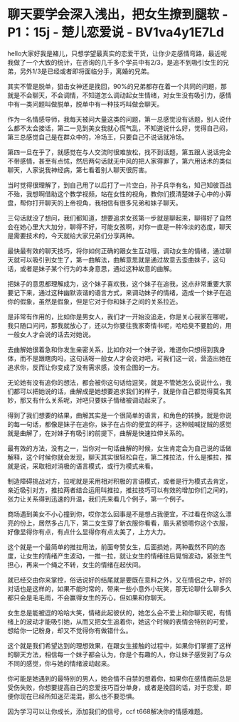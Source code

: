 # 聊天要学会深入浅出，把女生撩到腿软 - P1：15j - 楚儿恋爱说 - BV1va4y1E7Ld

hello大家好我是褚儿，只想学望最真实的恋爱干货，让你少走感情弯路，最近呢我做了一个大致的统计，在咨询的几千多个学员中有2/3，是追不到吸引女生的兄弟，另外1/3是已经或者即将面临分手，离婚的兄弟。

其实不管是脱单，狙击女神还是挽回，90%的兄弟都存在着一个共同的问题，那就是不会聊天，不会调情，不知道怎么调动起女生情绪，对女生没有吸引力，感情中有一类问题叫做脱单，脱单中有一种技巧叫做会聊天。

作为一名情感导师，我每天被问大量这类的问题，第一总感觉没有话题，别人说什么都不太会接话，第二一见到美女我就心慌气乱，不知道说什么好，觉得自己闷，第三总感觉自己是在群众中的，冷场王，只要自己不说话就冷场。

第四一旦在乎了，就感觉在与人交流时很难放松，找不到话题，第五跟人说话完全不带感情，甚至有点怵，然后两句话就无中风的把人家得罪了，第六用话术的类似聊天，人家说我神经病，第七看着别人聊天很厉害。

当时觉得很理解了，到自己用了以后打了一片空白，孙子兵华有名，知己知彼百战不殆，我想啊借助这个教学视频，站在女性的视角，教你们摸清楚妹子心中的小算盘，帮你打开聊天的上帝视角，我相信有很多兄弟和妹子聊天。

三句话就没了想问，我们都知道，想要追求女孩第一步就是聊起来，聊得好了自然会在她心里大大加分，聊得不好，可能女孩啊，对你一直是一种冷淡的态度，聊天是需要技术的，今天就给大家兄弟们分享两种。

最快最有效的聊天技巧，将你如何正确的跟女生互动哦，调动女生的情绪，通过聊天就可以吸引到女生了，第一曲解法，曲解意思就是通过故意去歪曲妹子，这句话，或者是妹子某个行为的本身意思，通过这种故意的曲解。

把妹子的意思都理解成为，这个妹子喜欢我，这个妹子在追我，这点非常重要大家要记下来，通过这种幽默诙谐的语言方式，来调动妹子的情绪，造成一个妹子在追你的假象，虽然是假象，但是它对于你和妹子之间的关系拉近。

是非常有作用的，比如你是男女人，我们才一开始没追走，你是关心我家在哪呢，我只随口问问，那我就放心了，还以为你要往我家寄情书呢，哈哈臭不要脸的，用一般女人才会说的话去对她说。

去曲解她很着急和你发生亲密关系，比如你对一个妹子说，难道你只想得到我身体，而不是跟瞎肉吗，这句话呀一般女人才会说对吧，可我们这一说，营造出她在追求你，反而让你变成了没有需求感，没有企图的一方。

无论她有没有追你的想法，都会被你这句话给逗笑，就是不管她怎么说说什么，我们都可以把她说的话，曲解成是她想要追求我们的样子，就是你自己都觉得莫名其妙，那又有什么关系呢，对吧只要妹子情绪被调动起来了。

得到了我们想要的结果，曲解其实是一个很简单的语言，和角色的转换，就是你说的每一句话，都像是妹子在追你，妹子在占你的便宜的样子，这种贼喊捉贼的感觉就是曲解了，在对妹子有吸引的前提下，曲解是快速拉伸关系的。

最有效的方法，没有之一，当你对一句话曲解的时候，女生肯定会为自己说的话做解释，这个时候你就会发现，聊天其实很轻松自在，第二推拉法，什么是推拉，推就是说，采取相对消极的语言模式，或行为模式来看。

制造障碍挑战对方，拉呢就是采用相对积极的言语模式，或者是行为模式去肯定，亲近吸引对方，推拉两者结合运用叫推拉，推拉技巧可以有效的增加你们之间的，张力让关系得到迅速的升温，我们先来看几个例子，第一个例子。

商场遇到美女不小心撞到你，哎你怎么回事是不是想占我便宜，不过看在你这么漂亮的份上，居然多占几下，第二女生穿了新衣服你看看，眉头紧锁嗯你这个衣服，好像显得你有点，有点什么显得你有点太美了，上方大力。

这个就是一个最简单的推拉用法，前面夸赞女生，后面损她，两种截然不同的态度，让女生的情绪产生波动，一推一拉，就让女生的情绪往后晃悄波动，紧张生气担心，再来一个绳之不转，女生的情绪在起伏间。

就已经交由你来掌控，俗话说好的结尾就是要既在意料之外，又在情侣之中，好的对话也是这样的，如果不能时常的，带来一些小意外小玩笑，那无论聊什么聊多久都只会是毛毛雨，不会赢得女生的芳心，但如果和你聊天。

女生总是能被逗的哈哈大笑，情绪此起彼伏的，她怎么会不爱上和你聊天呢，有情绪上的波动才能吸引她，从而又把女生追着你，她这个时候的表情会特别的可爱，想给你一记粉身，却又不觉得你有做错什么。

这个就是我们希望达到的理想效果，在跟女生接触的过程中，如果你们掌握了这样的聊天方法，相信每一个妹子都会认为，你是个有趣的人，你让妹子感受到了与众不同的感觉，你与她的情绪波动起来。

你可能是她遇到的最特别的男人，她会情不自禁的想着你，如果你在感情面前总是受伤失败，你想要提高自己的恋爱技巧百分单身，或者是挽回的话，对于恋爱，即便你现在已经所知迷茫混混，那么也不要恐惧。

因为学习可以让你成长，添加我们的信号，ccf t668解决你的情感难题。